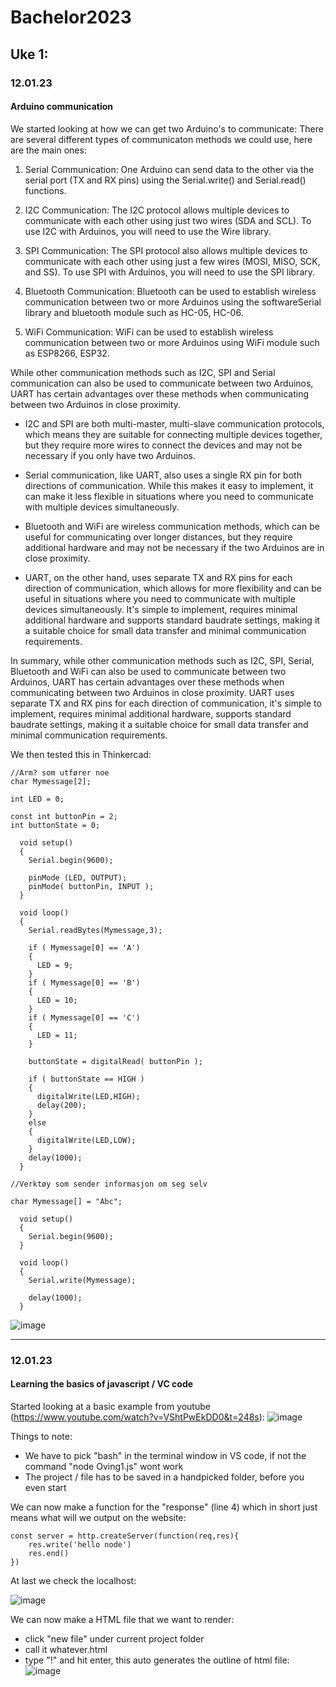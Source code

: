 # Bachelor2023

## Uke 1:
### 12.01.23
#### Arduino communication
We started looking at how we can get two Arduino's to communicate:
There are several different types of communicaton methods we could use, here are the main ones:
1. Serial Communication: One Arduino can send data to the other via the serial port (TX and RX pins) using the Serial.write() and Serial.read() functions.

2. I2C Communication: The I2C protocol allows multiple devices to communicate with each other using just two wires (SDA and SCL). To use I2C with Arduinos, you will need to use the Wire library.

3. SPI Communication: The SPI protocol also allows multiple devices to communicate with each other using just a few wires (MOSI, MISO, SCK, and SS). To use SPI with Arduinos, you will need to use the SPI library.

4. Bluetooth Communication: Bluetooth can be used to establish wireless communication between two or more Arduinos using the softwareSerial library and bluetooth module such as HC-05, HC-06.

5. WiFi Communication: WiFi can be used to establish wireless communication between two or more Arduinos using WiFi module such as ESP8266, ESP32.

While other communication methods such as I2C, SPI and Serial communication can also be used to communicate between two Arduinos, UART has certain advantages over these methods when communicating between two Arduinos in close proximity.

- I2C and SPI are both multi-master, multi-slave communication protocols, which means they are suitable for connecting multiple devices together, but they require more wires to connect the devices and may not be necessary if you only have two Arduinos.

- Serial communication, like UART, also uses a single RX pin for both directions of communication. While this makes it easy to implement, it can make it less flexible in situations where you need to communicate with multiple devices simultaneously.

- Bluetooth and WiFi are wireless communication methods, which can be useful for communicating over longer distances, but they require additional hardware and may not be necessary if the two Arduinos are in close proximity.

- UART, on the other hand, uses separate TX and RX pins for each direction of communication, which allows for more flexibility and can be useful in situations where you need to communicate with multiple devices simultaneously. It's simple to implement, requires minimal additional hardware and supports standard baudrate settings, making it a suitable choice for small data transfer and minimal communication requirements.

In summary, while other communication methods such as I2C, SPI, Serial, Bluetooth and WiFi can also be used to communicate between two Arduinos, UART has certain advantages over these methods when communicating between two Arduinos in close proximity. UART uses separate TX and RX pins for each direction of communication, it's simple to implement, requires minimal additional hardware, supports standard baudrate settings, making it a suitable choice for small data transfer and minimal communication requirements.

We then tested this in Thinkercad:

```
//Arm? som utfører noe
char Mymessage[2];

int LED = 0;

const int buttonPin = 2;
int buttonState = 0;
  
  void setup()
  {
    Serial.begin(9600);
    
    pinMode (LED, OUTPUT);
    pinMode( buttonPin, INPUT );
  }
  
  void loop()
  {
    Serial.readBytes(Mymessage,3);  
    
    if ( Mymessage[0] == 'A')
    {
      LED = 9;
    }  
    if ( Mymessage[0] == 'B')
    {
      LED = 10;
    }
    if ( Mymessage[0] == 'C')
    {
      LED = 11;
    }
    
    buttonState = digitalRead( buttonPin );
    
    if ( buttonState == HIGH )
    {
      digitalWrite(LED,HIGH);
      delay(200);
    }
    else
    {
      digitalWrite(LED,LOW);
    } 
    delay(1000);
  }

//Verktøy som sender informasjon om seg selv

char Mymessage[] = "Abc";

  void setup() 
  {
    Serial.begin(9600);
  }

  void loop() 
  {
    Serial.write(Mymessage);

    delay(1000);
  }
  ```
  ![image](https://user-images.githubusercontent.com/112080849/212087310-0f8803e8-992e-4cda-ac3c-7811079107e7.png)



--------------------------------------------------------------------------------------------------------------------------


### 12.01.23
#### Learning the basics of javascript / VC code
Started looking at a basic example from youtube (https://www.youtube.com/watch?v=VShtPwEkDD0&t=248s):
![image](https://user-images.githubusercontent.com/112080849/212546363-8160a28f-93fa-4926-b000-cc21ce96c05f.png)

Things to note:
- We have to pick "bash" in the terminal window in VS code, if not the command "node Oving1.js" wont work
- The project / file has to be saved in a handpicked folder, before you even start
  
We can now make a function for the "response" (line 4) which in short just means what will we output on the website:
```
const server = http.createServer(function(req,res){
    res.write('hello node')
    res.end()
})
```
At last we check the localhost:

![image](https://user-images.githubusercontent.com/112080849/212546740-77240cae-ee71-4777-be7b-e52393911730.png)


We can now make a HTML file that we want to render:
- click "new file" under current project folder
- call it whatever.html
- type "!" and hit enter, this auto generates the outline of html file:
![image](https://user-images.githubusercontent.com/112080849/212546992-2e7c02ec-63a0-4a5b-8949-4e375ba1a53d.png)


